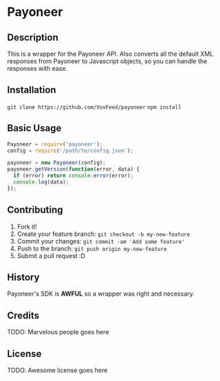 
# Payoneer

## Description

This is a wrapper for the Payoneer API. Also converts all the default XML responses
from Payoneer to Javascript objects, so you can handle the responses with ease.

## Installation

`git clone https://github.com/VoxFeed/payoneer`
`npm install`

## Basic Usage

```javascript
Payoneer = require('payoneer');
config = require('/path/to/config.json');

payoneer = new Payoneer(config);
payoneer.getVersion(function(error, data) {
  if (error) return console.error(error);
  console.log(data);
});
```

## Contributing

1. Fork it!
2. Create your feature branch: `git checkout -b my-new-feature`
3. Commit your changes: `git commit -am 'Add some feature'`
4. Push to the branch: `git push origin my-new-feature`
5. Submit a pull request :D

## History

Payoneer's SDK is **AWFUL** so a wrapper was right and necessary.

## Credits

TODO: Marvelous people goes here

## License

TODO: Awesome license goes here
